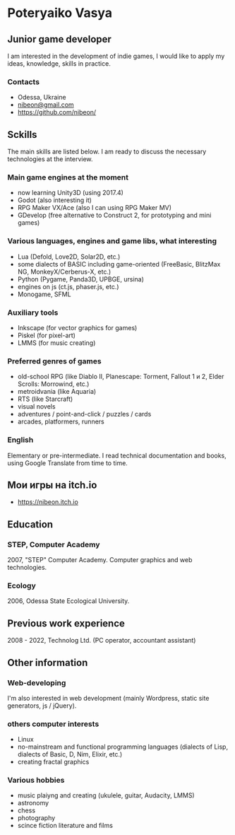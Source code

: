 # Poteryaiko Vasya
## Junior game developer

I am interested in the development of indie games, I would like to apply my ideas, knowledge, skills in practice.

### Contacts
- Odessa, Ukraine
- nibeon@gmail.com
- https://github.com/nibeon/

## Sckills

The main skills are listed below. I am ready to discuss the necessary technologies at the interview.

### Main game engines at the moment
- now learning Unity3D (using 2017.4)
- Godot (also interesting it)
- RPG Maker VX/Ace (also I can using RPG Maker MV)
- GDevelop (free alternative to Construct 2, for prototyping and mini games)

### Various languages, engines and game libs, what interesting
- Lua (Defold, Love2D, Solar2D, etc.)
- some dialects of BASIC including game-oriented (FreeBasic, BlitzMax NG, MonkeyX/Cerberus-X, etc.)
- Python (Pygame, Panda3D, UPBGE, ursina)
- engines on js (ct.js, phaser.js, etc.)
- Monogame, SFML

### Auxiliary tools
- Inkscape (for vector graphics for games)
- Piskel (for pixel-art)
- LMMS (for music creating)

### Preferred genres of games

- old-school RPG (like Diablo II, Planescape: Torment, Fallout 1 и 2, Elder Scrolls: Morrowind, etc.)
- metroidvania (like Aquaria)
- RTS (like Starcraft)
- visual novels
- adventures / point-and-click / puzzles / cards
- arcades, platformers, runners

### English
Elementary or pre-intermediate. I read technical documentation and books, using Google Translate from time to time.

## Мои игры на itch.io
- https://nibeon.itch.io

## Education

### STEP, Computer Academy
2007, "STEP" Computer Academy. Computer graphics and web technologies.

### Ecology
2006, Odessa State Ecological University.

## Previous work experience
2008 - 2022, Technolog Ltd. (PC operator, accountant assistant)

## Other information

### Web-developing

I'm also interested in web development (mainly Wordpress, static site generators, js / jQuery).

### others computer interests

- Linux
- no-mainstream and functional programming languages (dialects of Lisp, dialects of Basic, D, Nim, Elixir, etc.) 
- creating fractal graphics


### Various hobbies

- music plaiyng and creating (ukulele, guitar, Audacity, LMMS)
- astronomy
- chess
- photography
- scince fiction literature and films